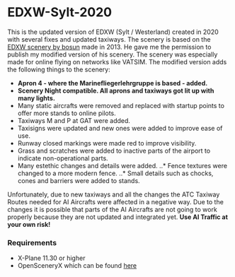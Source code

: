 # EDXW-Sylt-2020
This is the updated version of EDXW (Sylt / Westerland) created in 2020 with several fixes and updated taxiways. The scenery is based on the [EDXW scenery by bosun](https://forums.x-plane.org/index.php?/files/file/18974-edxw-sylt-airport/ )
made in 2013. He gave me the permission to publish my modified version of his scenery. The scenery was especially made for online flying on networks like VATSIM.
The modified version adds the following things to the scenery:

* **Apron 4 - where the Marinefliegerlehrgruppe is based - added.**
* **Scenery Night compatible. All aprons and taxiways got lit up with many lights.**
* Many static aircrafts were removed and replaced with startup points to offer more stands to online pilots.
* Taxiways M and P at GAT were added.
* Taxisigns were updated and new ones were added to improve ease of use.
* Runway closed markings were made red to improve visibility.
* Grass and scratches were added to inactive parts of the airport to indicate non-operational parts.
* Many estethic changes and details were added.
..* Fence textures were changed to a more modern fence.
..* Small details such as chocks, cones and barriers were added to stands.

Unfortunately, due to new taxiways and all the changes the ATC Taxiway Routes needed for AI Aircrafts were affected in a negative way. Due to the changes it 
is possible that parts of the AI Aircrafts are not going to work properly because they are not updated and integrated yet. **Use AI Traffic at your own risk!**

### Requirements

* X-Plane 11.30 or higher
* OpenSceneryX which can be found [here](https://www.opensceneryx.com/)